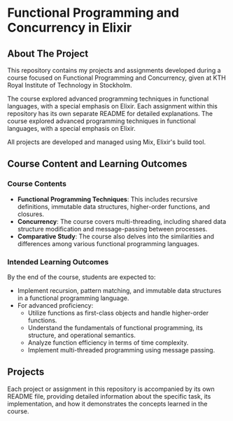 # Functional Programming and Concurrency in Elixir

## About The Project
This repository contains my projects and assignments developed during a course focused on Functional Programming and Concurrency, 
given at KTH Royal Institute of Technology in Stockholm.

The course explored advanced programming techniques in functional languages, with a special emphasis on Elixir.
Each assignment within this repository has its own separate README for detailed explanations. 
The course explored advanced programming techniques in functional languages, with a special emphasis on Elixir. 

All projects are developed and managed using Mix, Elixir's build tool.

## Course Content and Learning Outcomes

### Course Contents
- **Functional Programming Techniques**: This includes recursive definitions, immutable data structures, higher-order functions, and closures.
- **Concurrency**: The course covers multi-threading, including shared data structure modification and message-passing between processes.
- **Comparative Study**: The course also delves into the similarities and differences among various functional programming languages.

### Intended Learning Outcomes
By the end of the course, students are expected to:
- Implement recursion, pattern matching, and immutable data structures in a functional programming language.
- For advanced proficiency:
  - Utilize functions as first-class objects and handle higher-order functions.
  - Understand the fundamentals of functional programming, its structure, and operational semantics.
  - Analyze function efficiency in terms of time complexity.
  - Implement multi-threaded programming using message passing.

## Projects
Each project or assignment in this repository is accompanied by its own README
file, providing detailed information about the specific task, its
implementation, and how it demonstrates the concepts learned in the course.
